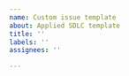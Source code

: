 ```yaml
---
name: Custom issue template
about: Applied SDLC template
title: ''
labels: ''
assignees: ''

---
```



